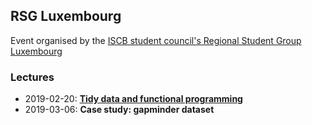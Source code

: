 ## RSG Luxembourg

Event organised by the [ISCB student council's Regional Student Group Luxembourg](http://rsg-luxembourg.iscbsc.org/)

### Lectures

- 2019-02-20: [**Tidy data and functional programming**](https://ginolhac.github.io/RSGLux-2019/tidy_purrr.html)
- 2019-03-06: **Case study: gapminder dataset**

